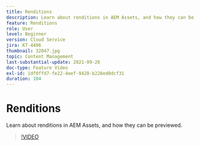 ```yaml
---
title: Renditions
description: Learn about renditions in AEM Assets, and how they can be previewed.
feature: Renditions
role: User
level: Beginner
version: Cloud Service
jira: KT-4496
thumbnail: 32047.jpg
topic: Content Management
last-substantial-update: 2021-09-26
doc-type: Feature Video
exl-id: 1df0ffd7-fe22-4eef-9428-b228ed0dcf31
duration: 104
---
```

# Renditions

Learn about renditions in AEM Assets, and how they can be previewed.

>[!VIDEO](https://video.tv.adobe.com/v/32047?quality=12&learn=on)
